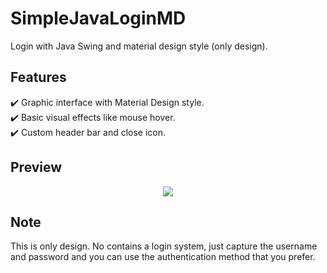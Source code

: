 # SimpleJavaLoginMD
Login with Java Swing and material design style (only design).

## Features
✔️ Graphic interface with Material Design style.\
✔️ Basic visual effects like mouse hover.\
✔️ Custom header bar and close icon.

## Preview

<p align="center">
  <kbd>
    <img src="https://i.ibb.co/DgwwkBw/loginnew.png"></img>
  </kbd>
</p>

## Note
This is only design. No contains a login system, just capture the username and password and you can use the authentication method that you prefer.
